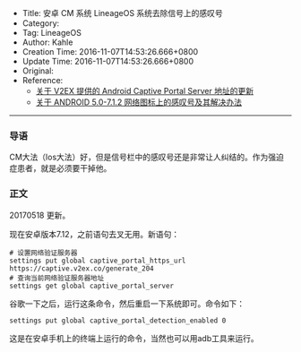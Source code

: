 - Title: 安卓 CM 系统 LineageOS 系统去除信号上的感叹号
- Category:
- Tag: LineageOS
- Author: Kahle
- Creation Time: 2016-11-07T14:53:26.666+0800
- Update Time: 2016-11-07T14:53:26.666+0800
- Original:
- Reference:
    - [关于 V2EX 提供的 Android Captive Portal Server 地址的更新](https://www.v2ex.com/t/303889)
    - [关于 ANDROID 5.0-7.1.2 网络图标上的感叹号及其解决办法](https://www.noisyfox.cn/android-captive-portal.html)

---


### 导语

CM大法（los大法）好，但是信号栏中的感叹号还是非常让人纠结的。作为强迫症患者，就是必须要干掉他。


### 正文

20170518 更新。

现在安卓版本7.12，之前语句去叉无用。新语句：
```
# 设置网络验证服务器
settings put global captive_portal_https_url https://captive.v2ex.co/generate_204
# 查询当前网络验证服务器地址
settings get global captive_portal_server
```


谷歌一下之后，运行这条命令，然后重启一下系统即可。命令如下：
```
settings put global captive_portal_detection_enabled 0
```

这是在安卓手机上的终端上运行的命令，当然也可以用adb工具来运行。


